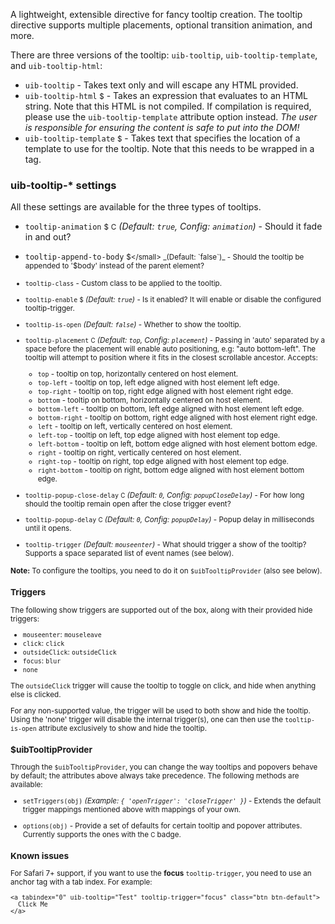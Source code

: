 A lightweight, extensible directive for fancy tooltip creation. The tooltip
directive supports multiple placements, optional transition animation, and more.

There are three versions of the tooltip: `uib-tooltip`, `uib-tooltip-template`, and
`uib-tooltip-html`:

* `uib-tooltip` -
  Takes text only and will escape any HTML provided.
* `uib-tooltip-html`
  <small class="badge">$</small> -
  Takes an expression that evaluates to an HTML string. Note that this HTML is not compiled. If compilation is required, please use the `uib-tooltip-template` attribute option instead. *The user is responsible for ensuring the content is safe to put into the DOM!*
* `uib-tooltip-template`
  <small class="badge">$</small> -
  Takes text that specifies the location of a template to use for the tooltip. Note that this needs to be wrapped in a tag.

### uib-tooltip-* settings

All these settings are available for the three types of tooltips.

* `tooltip-animation`
  <small class="badge">$</small>
  <small class="badge">C</small>
  _(Default: `true`, Config: `animation`)_ -
  Should it fade in and out?

* `tooltip-append-to-body`
  <small class="badge">$</small>
  _(Default: `false`)_ -
  Should the tooltip be appended to '$body' instead of the parent element?

* `tooltip-class` -
  Custom class to be applied to the tooltip.

* `tooltip-enable`
  <small class="badge">$</small>
  _(Default: `true`)_ -
  Is it enabled? It will enable or disable the configured tooltip-trigger.

* `tooltip-is-open`
  <i class="glyphicon glyphicon-eye-open"></i>
  _(Default: `false`)_ -
  Whether to show the tooltip.

* `tooltip-placement`
  <small class="badge">C</small>
  _(Default: `top`, Config: `placement`)_ -
  Passing in 'auto' separated by a space before the placement will enable auto positioning, e.g: "auto bottom-left". The tooltip will attempt to position where it fits in the closest scrollable ancestor. Accepts:

   * `top` - tooltip on top, horizontally centered on host element.
   * `top-left` - tooltip on top, left edge aligned with host element left edge.
   * `top-right` - tooltip on top, right edge aligned with host element right edge.
   * `bottom` - tooltip on bottom, horizontally centered on host element.
   * `bottom-left` - tooltip on bottom, left edge aligned with host element left edge.
   * `bottom-right` - tooltip on bottom, right edge aligned with host element right edge.
   * `left` - tooltip on left, vertically centered on host element.
   * `left-top` - tooltip on left, top edge aligned with host element top edge.
   * `left-bottom` - tooltip on left, bottom edge aligned with host element bottom edge.
   * `right` - tooltip on right, vertically centered on host element.
   * `right-top` - tooltip on right, top edge aligned with host element top edge.
   * `right-bottom` - tooltip on right, bottom edge aligned with host element bottom edge.

* `tooltip-popup-close-delay`
  <small class="badge">C</small>
  _(Default: `0`, Config: `popupCloseDelay`)_ -
  For how long should the tooltip remain open after the close trigger event?

* `tooltip-popup-delay`
  <small class="badge">C</small>
  _(Default: `0`, Config: `popupDelay`)_ -
  Popup delay in milliseconds until it opens.

* `tooltip-trigger`
  _(Default: `mouseenter`)_ -
  What should trigger a show of the tooltip? Supports a space separated list of event names (see below).

**Note:** To configure the tooltips, you need to do it on `$uibTooltipProvider` (also see below).

### Triggers

The following show triggers are supported out of the box, along with their provided hide triggers:

- `mouseenter`: `mouseleave`
- `click`: `click`
- `outsideClick`: `outsideClick`
- `focus`: `blur`
- `none`

The `outsideClick` trigger will cause the tooltip to toggle on click, and hide when anything else is clicked.

For any non-supported value, the trigger will be used to both show and hide the
tooltip. Using the 'none' trigger will disable the internal trigger(s), one can
then use the `tooltip-is-open` attribute exclusively to show and hide the tooltip.

### $uibTooltipProvider

Through the `$uibTooltipProvider`, you can change the way tooltips and popovers
behave by default; the attributes above always take precedence. The following
methods are available:

* `setTriggers(obj)`
  _(Example: `{ 'openTrigger': 'closeTrigger' }`)_ -
  Extends the default trigger mappings mentioned above with mappings of your own.

* `options(obj)` -
  Provide a set of defaults for certain tooltip and popover attributes. Currently supports the ones with the <small class="badge">C</small> badge.

### Known issues

For Safari 7+ support, if you want to use the **focus** `tooltip-trigger`, you need to use an anchor tag with a tab index. For example:

```
<a tabindex="0" uib-tooltip="Test" tooltip-trigger="focus" class="btn btn-default">
  Click Me
</a>
```
